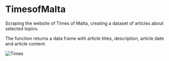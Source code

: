 # TimesofMalta

Scraping the website of Times of Malta, creating a dataset of articles about selected topics.

The function returns a data frame with article titles, description, article date and article content. 

![Times](https://github.com/gruppetta/Embedding-QA-Maltese-law-notes/assets/54776299/e57727d2-ebc5-41c5-b658-8b1a39f40862)



